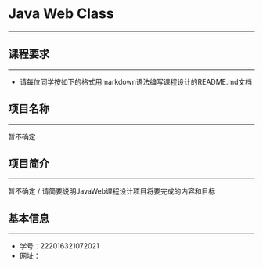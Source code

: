 # Java Web Class
---
## 课程要求
---
+ 请每位同学按如下的格式用markdown语法编写课程设计的README.md文档
## 项目名称
---
暂不确定
## 项目简介
---
暂不确定 / 请简要说明JavaWeb课程设计项目将要完成的内容和目标
## 基本信息
---
+ 学号：222016321072021
+ 网址：

